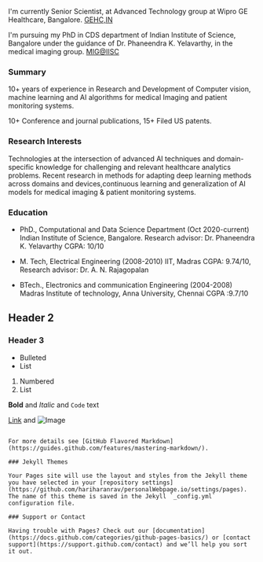 I'm currently Senior Scientist, at Advanced Technology group at Wipro GE Healthcare, Bangalore. [GEHC,IN](https://www.gehealthcare.in/)

I'm  pursuing my PhD in CDS department of Indian Institute of Science, Bangalore under the guidance of Dr. Phaneendra K. Yelavarthy, in the medical imaging group. [MIG@IISC](http://cds.iisc.ac.in/faculty/phani/MIG/index.html#:~:text=Medical%20Imaging%20Group%20(MIG)%20is,medical%20image%20computing%20and%20analysis.)
### Summary

10+ years of experience in Research and Development of Computer vision, machine 
learning and AI algorithms for medical Imaging and patient monitoring systems. 

10+ Conference and journal publications, 15+ Filed US patents. 

### Research Interests

Technologies at the intersection of advanced AI techniques and domain-specific 
knowledge for challenging and relevant healthcare analytics problems. Recent research in 
methods for adapting deep learning methods across domains and devices,continuous learning and generalization of AI models for medical imaging & patient monitoring systems.


### Education
- PhD., Computational and Data Science Department (Oct 2020-current) 
Indian Institute of Science, Bangalore. 
Research advisor: Dr. Phaneendra K. Yelavarthy 
CGPA: 10/10 
    
- M. Tech, Electrical Engineering (2008-2010) 
IIT, Madras 
CGPA: 9.74/10, 
Research advisor: Dr. A. N. Rajagopalan 
    
- BTech., Electronics and communication Engineering (2004-2008) 
Madras Institute of technology, Anna University, Chennai 
CGPA :9.7/10 
## Header 2
### Header 3

- Bulleted
- List

1. Numbered
2. List

**Bold** and _Italic_ and `Code` text

[Link](url) and ![Image](src)
```

For more details see [GitHub Flavored Markdown](https://guides.github.com/features/mastering-markdown/).

### Jekyll Themes

Your Pages site will use the layout and styles from the Jekyll theme you have selected in your [repository settings](https://github.com/hariharanrav/personalWebpage.io/settings/pages). The name of this theme is saved in the Jekyll `_config.yml` configuration file.

### Support or Contact

Having trouble with Pages? Check out our [documentation](https://docs.github.com/categories/github-pages-basics/) or [contact support](https://support.github.com/contact) and we’ll help you sort it out.
